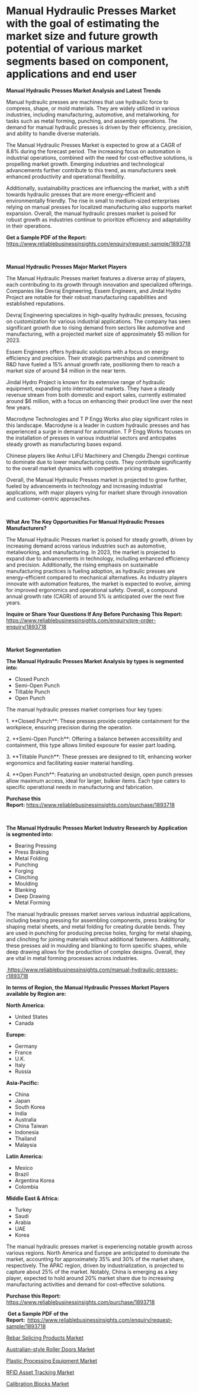 <p><h1>Manual Hydraulic Presses Market with the goal of estimating the market size and future growth potential of various market segments based on component, applications and end user</h1></p><p><strong>Manual Hydraulic Presses Market Analysis and Latest Trends</strong></p>
<p><p>Manual hydraulic presses are machines that use hydraulic force to compress, shape, or mold materials. They are widely utilized in various industries, including manufacturing, automotive, and metalworking, for tasks such as metal forming, punching, and assembly operations. The demand for manual hydraulic presses is driven by their efficiency, precision, and ability to handle diverse materials.</p><p>The Manual Hydraulic Presses Market is expected to grow at a CAGR of 8.8% during the forecast period. The increasing focus on automation in industrial operations, combined with the need for cost-effective solutions, is propelling market growth. Emerging industries and technological advancements further contribute to this trend, as manufacturers seek enhanced productivity and operational flexibility.</p><p>Additionally, sustainability practices are influencing the market, with a shift towards hydraulic presses that are more energy-efficient and environmentally friendly. The rise in small to medium-sized enterprises relying on manual presses for localized manufacturing also supports market expansion. Overall, the manual hydraulic presses market is poised for robust growth as industries continue to prioritize efficiency and adaptability in their operations.</p></p>
<p><strong>Get a Sample PDF of the Report:&nbsp;</strong> <a href="https://www.reliablebusinessinsights.com/enquiry/request-sample/1893718?utm_campaign=101&utm_medium=2&utm_source=Github&utm_content=ia&utm_term=20022025&utm_id=manual-hydraulic-presses">https://www.reliablebusinessinsights.com/enquiry/request-sample/1893718</a></p>
<p>&nbsp;</p>
<p><strong>Manual Hydraulic Presses Major Market Players</strong></p>
<p><p>The Manual Hydraulic Presses market features a diverse array of players, each contributing to its growth through innovation and specialized offerings. Companies like Devraj Engineering, Essem Engineers, and Jindal Hydro Project are notable for their robust manufacturing capabilities and established reputations.</p><p>Devraj Engineering specializes in high-quality hydraulic presses, focusing on customization for various industrial applications. The company has seen significant growth due to rising demand from sectors like automotive and manufacturing, with a projected market size of approximately $5 million for 2023.</p><p>Essem Engineers offers hydraulic solutions with a focus on energy efficiency and precision. Their strategic partnerships and commitment to R&D have fueled a 15% annual growth rate, positioning them to reach a market size of around $4 million in the near term.</p><p>Jindal Hydro Project is known for its extensive range of hydraulic equipment, expanding into international markets. They have a steady revenue stream from both domestic and export sales, currently estimated around $6 million, with a focus on enhancing their product line over the next few years.</p><p>Macrodyne Technologies and T P Engg Works also play significant roles in this landscape. Macrodyne is a leader in custom hydraulic presses and has experienced a surge in demand for automation. T P Engg Works focuses on the installation of presses in various industrial sectors and anticipates steady growth as manufacturing bases expand.</p><p>Chinese players like Anhui LIFU Machinery and Chengdu Zhengxi continue to dominate due to lower manufacturing costs. They contribute significantly to the overall market dynamics with competitive pricing strategies.</p><p>Overall, the Manual Hydraulic Presses market is projected to grow further, fueled by advancements in technology and increasing industrial applications, with major players vying for market share through innovation and customer-centric approaches.</p></p>
<p>&nbsp;</p>
<p><strong>What Are The Key Opportunities For Manual Hydraulic Presses Manufacturers?</strong></p>
<p><p>The Manual Hydraulic Presses market is poised for steady growth, driven by increasing demand across various industries such as automotive, metalworking, and manufacturing. In 2023, the market is projected to expand due to advancements in technology, including enhanced efficiency and precision. Additionally, the rising emphasis on sustainable manufacturing practices is fueling adoption, as hydraulic presses are energy-efficient compared to mechanical alternatives. As industry players innovate with automation features, the market is expected to evolve, aiming for improved ergonomics and operational safety. Overall, a compound annual growth rate (CAGR) of around 5% is anticipated over the next five years.</p></p>
<p><strong>Inquire or Share Your Questions If Any Before Purchasing This Report:</strong> <a href="https://www.reliablebusinessinsights.com/enquiry/pre-order-enquiry/1893718?utm_campaign=101&utm_medium=2&utm_source=Github&utm_content=ia&utm_term=20022025&utm_id=manual-hydraulic-presses">https://www.reliablebusinessinsights.com/enquiry/pre-order-enquiry/1893718</a></p>
<p>&nbsp;</p>
<p><strong>Market Segmentation</strong></p>
<p><strong>The Manual Hydraulic Presses Market Analysis by types is segmented into:</strong></p>
<p><ul><li>Closed Punch</li><li>Semi-Open Punch</li><li>Tiltable Punch</li><li>Open Punch</li></ul></p>
<p><p>The manual hydraulic presses market comprises four key types: </p><p>1. **Closed Punch**: These presses provide complete containment for the workpiece, ensuring precision during the operation.</p><p>  </p><p>2. **Semi-Open Punch**: Offering a balance between accessibility and containment, this type allows limited exposure for easier part loading.</p><p>3. **Tiltable Punch**: These presses are designed to tilt, enhancing worker ergonomics and facilitating easier material handling.</p><p>4. **Open Punch**: Featuring an unobstructed design, open punch presses allow maximum access, ideal for larger, bulkier items. Each type caters to specific operational needs in manufacturing and fabrication.</p></p>
<p><strong>Purchase this Report:&nbsp;</strong><a href="https://www.reliablebusinessinsights.com/purchase/1893718?utm_campaign=101&utm_medium=2&utm_source=Github&utm_content=ia&utm_term=20022025&utm_id=manual-hydraulic-presses">https://www.reliablebusinessinsights.com/purchase/1893718</a></p>
<p>&nbsp;</p>
<p><strong>The Manual Hydraulic Presses Market Industry Research by Application is segmented into:</strong></p>
<p><ul><li>Bearing Pressing</li><li>Press Braking</li><li>Metal Folding</li><li>Punching</li><li>Forging</li><li>Clinching</li><li>Moulding</li><li>Blanking</li><li>Deep Drawing</li><li>Metal Forming</li></ul></p>
<p><p>The manual hydraulic presses market serves various industrial applications, including bearing pressing for assembling components, press braking for shaping metal sheets, and metal folding for creating durable bends. They are used in punching for producing precise holes, forging for metal shaping, and clinching for joining materials without additional fasteners. Additionally, these presses aid in moulding and blanking to form specific shapes, while deep drawing allows for the production of complex designs. Overall, they are vital in metal forming processes across industries.</p></p>
<p><a href="https://www.reliablebusinessinsights.com/manual-hydraulic-presses-r1893718?utm_campaign=101&utm_medium=2&utm_source=Github&utm_content=ia&utm_term=20022025&utm_id=manual-hydraulic-presses">&nbsp;https://www.reliablebusinessinsights.com/manual-hydraulic-presses-r1893718</a></p>
<p><strong>In terms of Region, the Manual Hydraulic Presses Market Players available by Region are:</strong></p>
<p>
    <p> <strong> North America: </strong>
        <ul>
            <li>United States</li>
            <li>Canada</li>
        </ul>
        </p> 
    <p> <strong> Europe: </strong>
        <ul>
            <li>Germany</li>
            <li>France</li>
            <li>U.K.</li>
            <li>Italy</li>
            <li>Russia</li>
        </ul>
        </p> 
    <p> <strong> Asia-Pacific: </strong>
        <ul>
            <li>China</li>
            <li>Japan</li>
            <li>South Korea</li>
            <li>India</li>
            <li>Australia</li>
            <li>China Taiwan</li>
            <li>Indonesia</li>
            <li>Thailand</li>
            <li>Malaysia</li>
        </ul>
        </p> 
    <p> <strong> Latin America: </strong>
        <ul>
            <li>Mexico</li>
            <li>Brazil</li>
            <li>Argentina Korea</li>
            <li>Colombia</li>
        </ul>
        </p> 
    <p> <strong> Middle East & Africa: </strong>
        <ul>
            <li>Turkey</li>
            <li>Saudi</li>
            <li>Arabia</li>
            <li>UAE</li>
            <li>Korea</li>
        </ul>
    </p>
    </p>
<p><p>The manual hydraulic presses market is experiencing notable growth across various regions. North America and Europe are anticipated to dominate the market, accounting for approximately 35% and 30% of the market share, respectively. The APAC region, driven by industrialization, is projected to capture about 25% of the market. Notably, China is emerging as a key player, expected to hold around 20% market share due to increasing manufacturing activities and demand for cost-effective solutions.</p></p>
<p><strong>Purchase this Report: </strong><a href="https://www.reliablebusinessinsights.com/purchase/1893718?utm_campaign=101&utm_medium=2&utm_source=Github&utm_content=ia&utm_term=20022025&utm_id=manual-hydraulic-presses">https://www.reliablebusinessinsights.com/purchase/1893718</a></p>
<p>&nbsp;<strong>Get a Sample PDF of the Report:&nbsp;&nbsp;</strong><a href="https://www.reliablebusinessinsights.com/enquiry/request-sample/1893718?utm_campaign=101&utm_medium=2&utm_source=Github&utm_content=ia&utm_term=20022025&utm_id=manual-hydraulic-presses">https://www.reliablebusinessinsights.com/enquiry/request-sample/1893718</a></p>
<p><strong></strong></p>
<p><p><a href="https://github.com/haimamuirev8/Market-Research-Report-List-1/blob/main/rebar-splicing-products-market.md?utm_campaign=101&utm_medium=2&utm_source=Github&utm_content=ia&utm_term=20022025&utm_id=manual-hydraulic-presses">Rebar Splicing Products Market</a></p><p><a href="https://github.com/perianeaced3/Market-Research-Report-List-1/blob/main/australian-style-roller-doors-market.md?utm_campaign=101&utm_medium=2&utm_source=Github&utm_content=ia&utm_term=20022025&utm_id=manual-hydraulic-presses">Australian-style Roller Doors Market</a></p><p><a href="https://github.com/ceppyleft/Market-Research-Report-List-1/blob/main/plastic-processing-equipment-market.md?utm_campaign=101&utm_medium=2&utm_source=Github&utm_content=ia&utm_term=20022025&utm_id=manual-hydraulic-presses">Plastic Processing Equipment Market</a></p><p><a href="https://github.com/naulasulakr0/Market-Research-Report-List-1/blob/main/rfid-asset-tracking-market.md?utm_campaign=101&utm_medium=2&utm_source=Github&utm_content=ia&utm_term=20022025&utm_id=manual-hydraulic-presses">RFID Asset Tracking Market</a></p><p><a href="https://github.com/giardafshaxb/Market-Research-Report-List-1/blob/main/calibration-blocks-market.md?utm_campaign=101&utm_medium=2&utm_source=Github&utm_content=ia&utm_term=20022025&utm_id=manual-hydraulic-presses">Calibration Blocks Market</a></p></p>